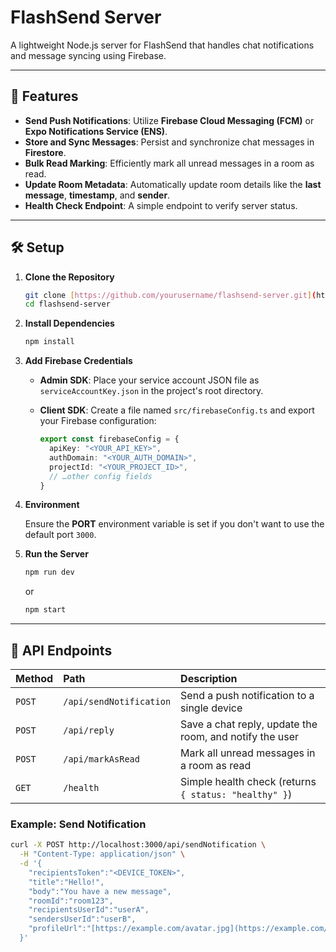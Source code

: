 # FlashSend Server

A lightweight Node.js server for FlashSend that handles chat notifications and message syncing using Firebase.

---

## 🚀 Features

* **Send Push Notifications**: Utilize **Firebase Cloud Messaging (FCM)** or **Expo Notifications Service (ENS)**.
* **Store and Sync Messages**: Persist and synchronize chat messages in **Firestore**.
* **Bulk Read Marking**: Efficiently mark all unread messages in a room as read.
* **Update Room Metadata**: Automatically update room details like the **last message**, **timestamp**, and **sender**.
* **Health Check Endpoint**: A simple endpoint to verify server status.

---

## 🛠️ Setup

1.  **Clone the Repository**

    ```bash
    git clone [https://github.com/yourusername/flashsend-server.git](https://github.com/yourusername/flashsend-server.git)
    cd flashsend-server
    ```

2.  **Install Dependencies**

    ```bash
    npm install
    ```

3.  **Add Firebase Credentials**

    * **Admin SDK**: Place your service account JSON file as `serviceAccountKey.json` in the project's root directory.
    * **Client SDK**: Create a file named `src/firebaseConfig.ts` and export your Firebase configuration:

        ```typescript
        export const firebaseConfig = {
          apiKey: "<YOUR_API_KEY>",
          authDomain: "<YOUR_AUTH_DOMAIN>",
          projectId: "<YOUR_PROJECT_ID>",
          // …other config fields
        }
        ```

4.  **Environment**

    Ensure the **PORT** environment variable is set if you don't want to use the default port `3000`.

5.  **Run the Server**

    ```bash
    npm run dev
    ```

    or

    ```bash
    npm start
    ```

---

## 📡 API Endpoints

| Method | Path | Description |
| :----- | :--- | :---------- |
| `POST` | `/api/sendNotification` | Send a push notification to a single device |
| `POST` | `/api/reply` | Save a chat reply, update the room, and notify the user |
| `POST` | `/api/markAsRead` | Mark all unread messages in a room as read |
| `GET` | `/health` | Simple health check (returns `{ status: "healthy" }`) |

### Example: Send Notification

```bash
curl -X POST http://localhost:3000/api/sendNotification \
  -H "Content-Type: application/json" \
  -d '{
    "recipientsToken":"<DEVICE_TOKEN>",
    "title":"Hello!",
    "body":"You have a new message",
    "roomId":"room123",
    "recipientsUserId":"userA",
    "sendersUserId":"userB",
    "profileUrl":"[https://example.com/avatar.jpg](https://example.com/avatar.jpg)"
  }'
  
